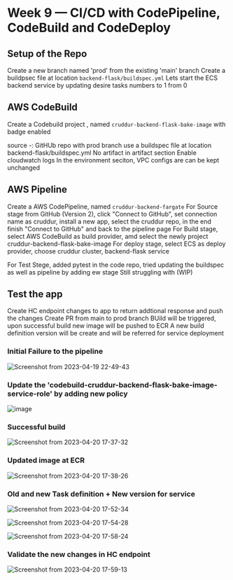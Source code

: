 # Week 9 — CI/CD with CodePipeline, CodeBuild and CodeDeploy

## Setup of the Repo

Create a new branch named 'prod'  from the existing 'main' branch
Create a buildpsec file at location ``` backend-flask/buildspec.yml ```
Lets start the ECS backend service by updating desire tasks numbers to 1 from 0

## AWS CodeBuild

Create a Codebuild project , named ``` cruddur-backend-flask-bake-image ``` with badge enabled

source -: GitHUb repo with prod branch
use a buildspec file at location backend-flask/buildspec.yml
No artifact in artifact section
Enable cloudwatch logs
In the environment seciton, VPC configs are can be kept unchanged


## AWS Pipeline

Create a AWS CodePipeline, named ``` cruddur-backend-fargate ```
For Source stage from GitHub (Version 2), click "Connect to GitHub", set connection name as cruddur, install a new app, 
select the cruddur repo, in the end finish "Connect to GitHub" and back to the pipeline page
For Build stage, select AWS CodeBuild as build provider, amd select the newly  project cruddur-backend-flask-bake-image
For deploy stage, select ECS as deploy provider, choose cruddur cluster, backend-flask service

For Test Stege, added pytest in the code repo, tried updating the buildspec as well as pipeline by adding ew stage
Still struggling with (WIP)

## Test the app

Create HC endpoint changes to app to return addtional response and push the changes
Create PR from main to prod branch
BUild will be triggered, upon successful build new image will be pushed to ECR
A new build definition version will be create and will be referred for service deployment

### Initial Failure to the pipeline

![Screenshot from 2023-04-19 22-49-43](https://user-images.githubusercontent.com/18515029/233765496-ff6f751a-cbf5-4a6b-8a8b-3134baf42486.png)

### Update the 'codebuild-cruddur-backend-flask-bake-image-service-role' by adding new policy

![image](https://user-images.githubusercontent.com/18515029/233765687-63fdeae7-2117-4410-a6a8-eeac0fbb6b20.png)

### Successful build

![Screenshot from 2023-04-20 17-37-32](https://user-images.githubusercontent.com/18515029/233765515-af0472a0-2341-4df0-ba59-0bfbff6d34fb.png)

### Updated image at ECR

![Screenshot from 2023-04-20 17-38-26](https://user-images.githubusercontent.com/18515029/233765524-dedd31d1-aa2d-489c-8c49-c5ef8575a9cb.png)

### Old and new Task definition + New version for service

![Screenshot from 2023-04-20 17-52-34](https://user-images.githubusercontent.com/18515029/233765539-712ea602-5555-41fe-a379-b3cd247a0fa3.png)

![Screenshot from 2023-04-20 17-54-28](https://user-images.githubusercontent.com/18515029/233765546-fc1220b0-4124-4b40-ab91-3af117e5f546.png)

![Screenshot from 2023-04-20 17-58-24](https://user-images.githubusercontent.com/18515029/233765558-0c534f8d-ea78-4ef4-b6be-7981a3acc3cf.png)

### Validate the new changes in HC endpoint

![Screenshot from 2023-04-20 17-59-13](https://user-images.githubusercontent.com/18515029/233765575-93b41d46-459e-432f-b397-94fbb95e356a.png)




